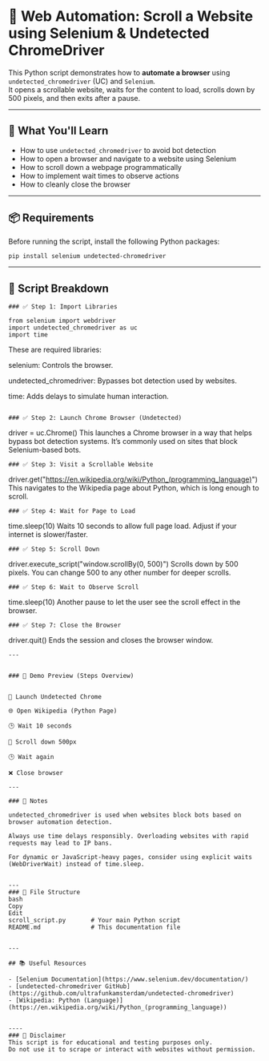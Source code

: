 # 🚀 Web Automation: Scroll a Website using Selenium & Undetected ChromeDriver

This Python script demonstrates how to **automate a browser** using `undetected_chromedriver` (UC) and `Selenium`.  
It opens a scrollable website, waits for the content to load, scrolls down by 500 pixels, and then exits after a pause.

---

## 🧠 What You'll Learn

- How to use `undetected_chromedriver` to avoid bot detection  
- How to open a browser and navigate to a website using Selenium  
- How to scroll down a webpage programmatically  
- How to implement wait times to observe actions  
- How to cleanly close the browser  

---

## 📦 Requirements

Before running the script, install the following Python packages:

```bash
pip install selenium undetected-chromedriver

```
---

## 🧾 Script Breakdown
```
### ✅ Step 1: Import Libraries

from selenium import webdriver
import undetected_chromedriver as uc
import time

```

These are required libraries:

selenium: Controls the browser.

undetected_chromedriver: Bypasses bot detection used by websites.

time: Adds delays to simulate human interaction.
```

### ✅ Step 2: Launch Chrome Browser (Undetected)
```
driver = uc.Chrome()
This launches a Chrome browser in a way that helps bypass bot detection systems.
It’s commonly used on sites that block Selenium-based bots.
```
### ✅ Step 3: Visit a Scrollable Website
```
driver.get("https://en.wikipedia.org/wiki/Python_(programming_language)")
This navigates to the Wikipedia page about Python, which is long enough to scroll.
```
### ✅ Step 4: Wait for Page to Load
```
time.sleep(10)
Waits 10 seconds to allow full page load. Adjust if your internet is slower/faster.
```
### ✅ Step 5: Scroll Down
```
driver.execute_script("window.scrollBy(0, 500)")
Scrolls down by 500 pixels. You can change 500 to any other number for deeper scrolls.
```
### ✅ Step 6: Wait to Observe Scroll
```
time.sleep(10)
Another pause to let the user see the scroll effect in the browser.
```
### ✅ Step 7: Close the Browser
```
driver.quit()
Ends the session and closes the browser window.
```
---


### 📸 Demo Preview (Steps Overview)


🚀 Launch Undetected Chrome

🌐 Open Wikipedia (Python Page)

🕒 Wait 10 seconds

🔽 Scroll down 500px

🕒 Wait again

❌ Close browser

---

### 📌 Notes

undetected_chromedriver is used when websites block bots based on browser automation detection.

Always use time delays responsibly. Overloading websites with rapid requests may lead to IP bans.

For dynamic or JavaScript-heavy pages, consider using explicit waits (WebDriverWait) instead of time.sleep.


---
### 📁 File Structure
bash
Copy
Edit
scroll_script.py       # Your main Python script  
README.md              # This documentation file  


---

## 📚 Useful Resources

- [Selenium Documentation](https://www.selenium.dev/documentation/)
- [undetected-chromedriver GitHub](https://github.com/ultrafunkamsterdam/undetected-chromedriver)
- [Wikipedia: Python (Language)](https://en.wikipedia.org/wiki/Python_(programming_language))


----
### 🔐 Disclaimer
This script is for educational and testing purposes only.
Do not use it to scrape or interact with websites without permission.

